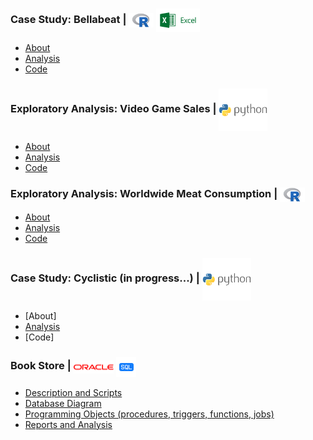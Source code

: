 ### Case Study: Bellabeat | <img align="center" src="logo/r.png" width="40px"> <img align="center" src="logo/excel.png" width="70px">
* [About](bellabeat/about.md)
* [Analysis](https://www.kaggle.com/artyomvp1/case-study-bellabeat)
* [Code](bellabeat/bellabeat.Rmd)


### Exploratory Analysis: Video Game Sales | <img align="center" src="logo/python.png" width="78px" >
* [About](video_game_sales/about.md)
* [Analysis](https://www.kaggle.com/artyomvp1/case-study-video-game-sales)
* [Code](video_game_sales/video_game_sales.ipynb)

### Exploratory Analysis: Worldwide Meat Consumption | <img align="center" src="logo/r.png" width="40px">
* [About](meat_consumption/about.md)
* [Analysis](https://www.kaggle.com/artyomvp1/exploratory-analysis-world-meat-consumption)
* [Code](meat_consumption/meat_consumption.Rmd)

### Case Study: Cyclistic (in progress...) | <img align="center" src="logo/python.png" width="78px" >
* [About]
* [Analysis](https://www.kaggle.com/artyomvp1/cyclistic?scriptVersionId=74546082)
* [Code]

### Book Store | <img align="center" src="logo/oracle.png" width="64px"> <img align="center" src="logo/sql.png" width="32px"> 
* [Description and Scripts](book_store/description.md)
* [Database Diagram](book_store/table_organization.pdf)
* [Programming Objects (procedures, triggers, functions, jobs)](book_store/programming_objects.pdf)
* [Reports and Analysis](book_store/reports.pdf)
